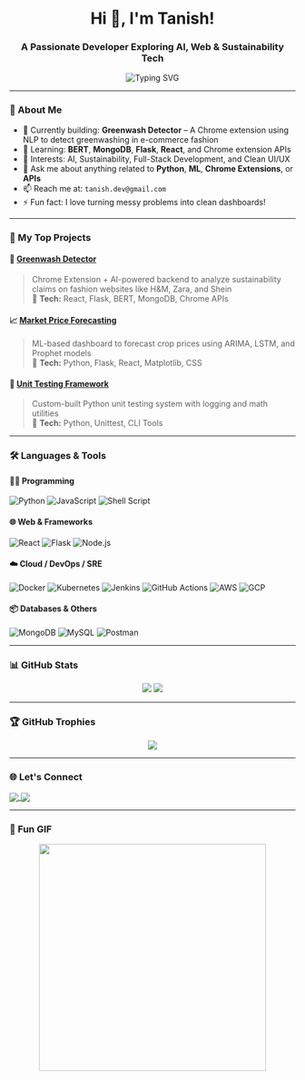 <!-- Profile Header -->
<h1 align="center">Hi 👋, I'm Tanish!</h1>
<h3 align="center">A Passionate Developer Exploring AI, Web & Sustainability Tech</h3>

<p align="center">
  <img src="https://readme-typing-svg.herokuapp.com?font=Fira+Code&size=22&pause=1000&center=true&vCenter=true&width=435&lines=AI+Engineer+in+progress...;Full-Stack+Web+Developer;Open+Source+Contributor;Sustainability+Tech+Builder" alt="Typing SVG" />
</p>

---

### 🧠 About Me

- 🔭 Currently building: **Greenwash Detector** – A Chrome extension using NLP to detect greenwashing in e-commerce fashion
- 🌱 Learning: **BERT**, **MongoDB**, **Flask**, **React**, and Chrome extension APIs
- 🤖 Interests: AI, Sustainability, Full-Stack Development, and Clean UI/UX
- 💬 Ask me about anything related to **Python**, **ML**, **Chrome Extensions**, or **APIs**
- 📫 Reach me at: `tanish.dev@gmail.com`
- ⚡ Fun fact: I love turning messy problems into clean dashboards!

---

### 🚀 My Top Projects

#### 🌿 [Greenwash Detector](https://github.com/TANISH-171/Greenwash-Detector)
> Chrome Extension + AI-powered backend to analyze sustainability claims on fashion websites like H&M, Zara, and Shein  
> 🔹 **Tech:** React, Flask, BERT, MongoDB, Chrome APIs

#### 📈 [Market Price Forecasting](https://github.com/TANISH-171/Crop-Forecasting-Dashboard)
> ML-based dashboard to forecast crop prices using ARIMA, LSTM, and Prophet models  
> 🔹 **Tech:** Python, Flask, React, Matplotlib, CSS

#### 🧪 [Unit Testing Framework](https://github.com/TANISH-171/Unit-Testing-Framework)
> Custom-built Python unit testing system with logging and math utilities  
> 🔹 **Tech:** Python, Unittest, CLI Tools

---

### 🛠️ Languages & Tools

#### 👨‍💻 Programming
![Python](https://img.shields.io/badge/-Python-3776AB?style=for-the-badge&logo=python&logoColor=white)
![JavaScript](https://img.shields.io/badge/-JavaScript-F7DF1E?style=for-the-badge&logo=javascript&logoColor=black)
![Shell Script](https://img.shields.io/badge/-Shell_Script-4EAA25?style=for-the-badge&logo=gnu-bash&logoColor=white)

#### 🌐 Web & Frameworks
![React](https://img.shields.io/badge/-React-20232A?style=for-the-badge&logo=react)
![Flask](https://img.shields.io/badge/-Flask-000000?style=for-the-badge&logo=flask)
![Node.js](https://img.shields.io/badge/-Node.js-339933?style=for-the-badge&logo=node.js&logoColor=white)

#### ☁️ Cloud / DevOps / SRE
![Docker](https://img.shields.io/badge/-Docker-2496ED?style=for-the-badge&logo=docker&logoColor=white)
![Kubernetes](https://img.shields.io/badge/-Kubernetes-326CE5?style=for-the-badge&logo=kubernetes&logoColor=white)
![Jenkins](https://img.shields.io/badge/-Jenkins-D24939?style=for-the-badge&logo=jenkins&logoColor=white)
![GitHub Actions](https://img.shields.io/badge/-GitHub_Actions-2088FF?style=for-the-badge&logo=github-actions&logoColor=white)
![AWS](https://img.shields.io/badge/-AWS-232F3E?style=for-the-badge&logo=amazon-aws&logoColor=white)
![GCP](https://img.shields.io/badge/-GCP-4285F4?style=for-the-badge&logo=google-cloud&logoColor=white)

#### 📦 Databases & Others
![MongoDB](https://img.shields.io/badge/-MongoDB-47A248?style=for-the-badge&logo=mongodb&logoColor=white)
![MySQL](https://img.shields.io/badge/-MySQL-4479A1?style=for-the-badge&logo=mysql&logoColor=white)
![Postman](https://img.shields.io/badge/-Postman-FF6C37?style=for-the-badge&logo=postman&logoColor=white)


---

### 📊 GitHub Stats

<p align="center">
  <img src="https://github-readme-stats.vercel.app/api?username=TANISH-171&show_icons=true&theme=tokyonight" />
  <img src="https://github-readme-streak-stats.herokuapp.com?user=TANISH-171&theme=tokyonight" />
</p>

---

### 🏆 GitHub Trophies

<p align="center">
  <img src="https://github-profile-trophy.vercel.app/?username=TANISH-171&theme=darkhub&no-frame=true&column=7" />
</p>

---

### 🌐 Let's Connect

<p align="left">
  <a href="https://linkedin.com/in/your-link" target="_blank">
    <img align="center" src="https://img.shields.io/badge/-LinkedIn-blue?logo=linkedin&style=for-the-badge" />
  </a>
  <a href="mailto:tanish.dev@gmail.com" target="_blank">
    <img align="center" src="https://img.shields.io/badge/-Email-D14836?style=for-the-badge&logo=gmail&logoColor=white" />
  </a>
</p>

---

### 🎉 Fun GIF

<p align="center">
  <img src="https://media.giphy.com/media/LMcB8XospGZO8UQq87/giphy.gif" width="400" />
</p>
